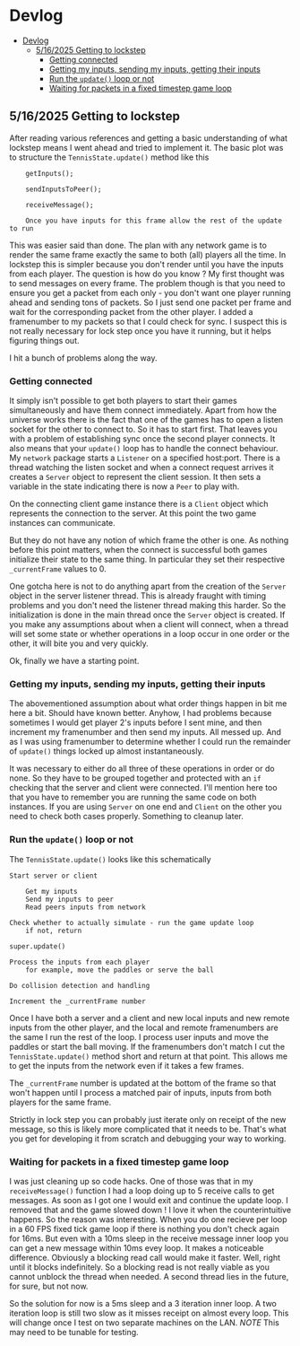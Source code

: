 # Devlog

- [Devlog](#devlog)
  - [5/16/2025 Getting to lockstep](#5162025-getting-to-lockstep)
    - [Getting connected](#getting-connected)
    - [Getting my inputs, sending my inputs, getting their inputs](#getting-my-inputs-sending-my-inputs-getting-their-inputs)
    - [Run the `update()` loop or not](#run-the-update-loop-or-not)
    - [Waiting for packets in a fixed timestep game loop](#waiting-for-packets-in-a-fixed-timestep-game-loop)


## 5/16/2025 Getting to lockstep

After reading various references and getting a basic understanding of what lockstep means I went ahead and tried to implement it. The basic plot was to structure the `TennisState.update()` method like this

```
    getInputs();

    sendInputsToPeer();

    receiveMessage();

    Once you have inputs for this frame allow the rest of the update to run
```

This was easier said than done. The plan with any network game is to render the same frame exactly the same to both (all) players all the time. In lockstep this is simpler because you don't render until you have the inputs from each player. The question is how do you know ? My first thought was to send messages on every frame. The problem though is that you need to ensure you get a packet from each only - you don't want one player running ahead and sending tons of packets. So I just send one packet per frame and wait for the corresponding packet from the other player. I added a framenumber to my packets so that I could check for sync. I suspect this is not really necessary for lock step once you have it running, but it helps figuring things out.

I hit a bunch of problems along the way.

### Getting connected

It simply isn't possible to get both players to start their games simultaneously and have them connect immediately. Apart from how the universe works there is the fact that one of the games has to open a listen socket for the other to connect to. So it has to start first. That leaves you with a problem of establishing sync once the second player connects. It also means that your `update()` loop has to handle the connect behaviour. My `network` package starts a `Listener` on a specified host:port. There is a thread watching the listen socket and when a connect request arrives it creates a `Server` object to represent the client session. It then sets a variable in the state indicating there is now a `Peer` to play with.

On the connecting client game instance there is a `Client` object which represents the connection to the server. At this point the two game instances can communicate.

But they do not have any notion of which frame the other is one. As nothing before this point matters, when the connect is successful both games initialize their state to the same thing. In particular they set their respective `_currentFrame` values to 0.

One gotcha here is not to do anything apart from the creation of the `Server` object in the server listener thread. This is already fraught with timing problems and you don't need the listener thread making this harder. So the initialization is done in the main thread once the `Server` object is created. If you make any assumptions about when a client will connect, when a thread will set some state or whether operations in a loop occur in one order or the other, it will bite you and very quickly.

Ok, finally we have a starting point.

### Getting my inputs, sending my inputs, getting their inputs

The abovementioned assumption about what order things happen in bit me here a bit. Should have known better. Anyhow, I had problems because sometimes I would get player 2's inputs before I sent mine, and then increment my framenumber and then send my inputs. All messed up. And as I was using framenumber to determine whether I could run the remainder of `update()` things locked up almost instantaneously.

It was necessary to either do all three of these operations in order or do none. So they have to be grouped together and protected with an `if` checking that the server and client were connected. I'll mention here too that you have to remember you are running the same code on both instances. If you are using `Server` on one end and `Client` on the other you need to check both cases properly. Something to cleanup later.

### Run the `update()` loop or not

The `TennisState.update()` looks like this schematically

```
Start server or client

    Get my inputs
    Send my inputs to peer
    Read peers inputs from network

Check whether to actually simulate - run the game update loop
    if not, return

super.update()

Process the inputs from each player
    for example, move the paddles or serve the ball

Do collision detection and handling

Increment the _currentFrame number
```
Once I have both a server and a client and new local inputs and new remote
inputs from the other player, and the local and remote framenumbers are the same I run the rest of the loop. I process user inputs and move the paddles or start the ball moving. If the framenumbers don't match I cut the `TennisState.update()` method short and return at that point. This allows me to get the inputs from the network even if it takes a few frames.

The `_currentFrame` number is updated at the bottom of the frame so that won't happen until I process a matched pair of inputs, inputs from both players for the same frame.

Strictly in lock step you can probably just iterate only on receipt of the new message, so this is likely more complicated that it needs to be. That's what you get for developing it from scratch and debugging your way to working.

### Waiting for packets in a fixed timestep game loop

I was just cleaning up so code hacks. One of those was that in my `receiveMessage()` function I had a loop doing up to 5 receive calls to get messages. As soon as I got one I would exit and continue the update loop. I removed that and the game slowed down ! I love it when the counterintuitive happens. So the reason was interesting. When you do one recieve per loop in a 60 FPS fixed tick game loop if there is nothing you don't check again for 16ms. But even with a 10ms sleep in the receive message inner loop you can get a new message within 10ms evey loop. It makes a noticeable difference. Obviously a blocking read call would make it faster. Well, right until it blocks indefinitely. So a blocking read is not really viable as you cannot unblock the thread when needed. A second thread lies in the future, for sure, but not now.

So the solution for now is a 5ms sleep and a 3 iteration inner loop. A two iteration loop is still two slow as it misses receipt on almost every loop. This will change once I test on two separate machines on the LAN. *NOTE* This may need to be tunable for testing.
